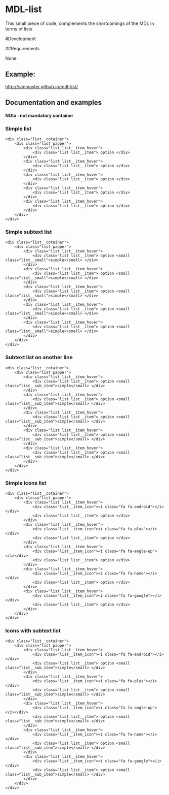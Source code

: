 # MDL-list
This small piece of code, complements the shortcomings of the MDL in terms of lists

#Development

##Requirements

None

## Example:

http://sanmaster.github.io/mdl-list/

## Documentation and examples

#### NOta : not mandatory container 

### Simple list

	<div class="list__cotainer">
		<div class="list papper">
			<div class="list list__item_hover">
				<div class="list list__item"> option </div>
			</div>
			<div class="list list__item_hover">
				<div class="list list__item"> option </div>
			</div>
			<div class="list list__item_hover">
				<div class="list list__item"> option </div>
			</div>
			<div class="list list__item_hover">
				<div class="list list__item"> option </div>
			</div>
			<div class="list list__item_hover">
				<div class="list list__item"> option </div>
			</div>
		</div>
	</div>
	
### Simple subtext list

	<div class="list__cotainer">
		<div class="list papper">
			<div class="list list__item_hover">
				<div class="list list__item"> option <small class="list__small">simple</small> </div>
			</div>
			<div class="list list__item_hover">
				<div class="list list__item"> option <small class="list__small">simple</small> </div>
			</div>
			<div class="list list__item_hover">
				<div class="list list__item"> option <small class="list__small">simple</small> </div>
			</div>
			<div class="list list__item_hover">
				<div class="list list__item"> option <small class="list__small">simple</small> </div>
			</div>
			<div class="list list__item_hover">
				<div class="list list__item"> option <small class="list__small">simple</small> </div>
			</div>
		</div>
	</div>

### Subtext list on another line

	<div class="list__cotainer">
		<div class="list papper">
			<div class="list list__item_hover">
				<div class="list list__item"> option <small class="list__sub_item">simple</small> </div>
			</div>
			<div class="list list__item_hover">
				<div class="list list__item"> option <small class="list__sub_item">simple</small> </div>
			</div>
			<div class="list list__item_hover">
				<div class="list list__item"> option <small class="list__sub_item">simple</small> </div>
			</div>
			<div class="list list__item_hover">
				<div class="list list__item"> option <small class="list__sub_item">simple</small> </div>
			</div>
			<div class="list list__item_hover">
				<div class="list list__item"> option <small class="list__sub_item">simple</small> </div>
			</div>
		</div>
	</div>

### Simple icons list

	<div class="list__cotainer">
		<div class="list papper">
			<div class="list list__item_hover">
				<div class="list__item_icon"><i class="fa fa-android"></i></div> 
				<div class="list list__item"> option </div>
			</div>
			<div class="list list__item_hover">
				<div class="list__item_icon"><i class="fa fa-plus"></i></div> 
				<div class="list list__item"> option </div>
			</div>
			<div class="list list__item_hover">
				<div class="list__item_icon"><i class="fa fa-angle-up"></i></div> 
				<div class="list list__item"> option </div>
			</div>
			<div class="list list__item_hover">
				<div class="list__item_icon"><i class="fa fa-home"></i></div> 
				<div class="list list__item"> option </div>
			</div>
			<div class="list list__item_hover">
				<div class="list__item_icon"><i class="fa fa-google"></i></div> 
				<div class="list list__item"> option </div>
			</div>
		</div>
	</div>
	
### Icons with subtext list

	<div class="list__cotainer">
		<div class="list papper">
			<div class="list list__item_hover">
				<div class="list__item_icon"><i class="fa fa-android"></i></div> 
				<div class="list list__item"> option <small class="list__sub_item">simple</small> </div>
			</div>
			<div class="list list__item_hover">
				<div class="list__item_icon"><i class="fa fa-plus"></i></div> 
				<div class="list list__item"> option <small class="list__sub_item">simple</small> </div>
			</div>
			<div class="list list__item_hover">
				<div class="list__item_icon"><i class="fa fa-angle-up"></i></div> 
				<div class="list list__item"> option <small class="list__sub_item">simple</small> </div>
			</div>
			<div class="list list__item_hover">
				<div class="list__item_icon"><i class="fa fa-home"></i></div> 
				<div class="list list__item"> option <small class="list__sub_item">simple</small> </div>
			</div>
			<div class="list list__item_hover">
				<div class="list__item_icon"><i class="fa fa-google"></i></div> 
				<div class="list list__item"> option <small class="list__sub_item">simple</small> </div>
			</div>
		</div>
	</div>
